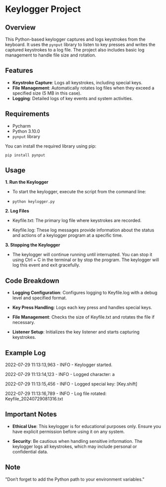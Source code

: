 # Keylogger Project

## Overview

This Python-based keylogger captures and logs keystrokes from the keyboard. It uses the `pynput` library to listen to key presses and writes the captured keystrokes to a log file. The project also includes basic log management to handle file size and rotation.

## Features

- **Keystroke Capture**: Logs all keystrokes, including special keys.
- **File Management**: Automatically rotates log files when they exceed a specified size (5 MB in this case).
- **Logging**: Detailed logs of key events and system activities.

## Requirements

- Pycharm
- Python 3.10.0
- `pynput` library

You can install the required library using pip:

`pip install pynput`

## Usage

**1. Run the Keylogger**

- To start the keylogger, execute the script from the command line:

- `python keylogger.py`

**2. Log Files**

- Keyfile.txt: The primary log file where keystrokes are recorded.

- Keyfile.log: These log messages provide information about the status and actions of a keylogger program at a specific time.

**3. Stopping the Keylogger**

- The keylogger will continue running until interrupted. You can stop it using Ctrl + C in the terminal or by stop the program. The keylogger will log this event and exit gracefully.

## Code Breakdown

- **Logging Configuration**: Configures logging to Keyfile.log with a debug level and specified format.

- **Key Press Handling**: Logs each key press and handles special keys.

- **File Management**: Checks the size of Keyfile.txt and rotates the file if necessary.

- **Listener Setup**: Initializes the key listener and starts capturing keystrokes.

## Example Log

2022-07-29 11:13:13,963 - INFO - Keylogger started.

2022-07-29 11:13:14,123 - INFO - Logged character: a

2022-07-29 11:13:15,456 - INFO - Logged special key: [Key.shift]

2022-07-29 11:13:16,789 - INFO - Log file rotated: Keyfile_20240729081316.txt

## Important Notes

- **Ethical Use**: This keylogger is for educational purposes only. Ensure you have explicit permission before using it on any system.

- **Security**: Be cautious when handling sensitive information. The keylogger logs all keystrokes, which may include personal or confidential data.

## Note

"Don’t forget to add the Python path to your environment variables."